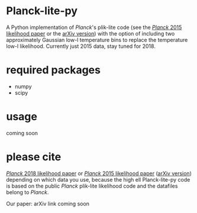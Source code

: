 # Planck-lite-py

A Python implementation of *Planck*'s plik-lite code (see the [*Planck* 2015 likelihood paper](https://www.aanda.org/articles/aa/abs/2016/10/aa26926-15/aa26926-15.html) or the [arXiv version](https://arxiv.org/abs/1507.02704)) with the option of including two approximately Gaussian low-l temperature bins to replace the temperature low-l likelihood. Currently just 2015 data, stay tuned for 2018.

# required packages
* numpy
* scipy 

# usage

coming soon

# please cite

[*Planck* 2018 likelihood paper](https://arxiv.org/abs/1907.12875) or [*Planck* 2015 likelihood paper](https://www.aanda.org/articles/aa/abs/2016/10/aa26926-15/aa26926-15.html) ([arXiv version](https://arxiv.org/abs/1507.02704)) depending on which data you use, because the high ell Planck-lite-py code is based on the public *Planck* plik-lite likelihood code and the datafiles belong to *Planck*.

Our paper: arXiv link coming soon


